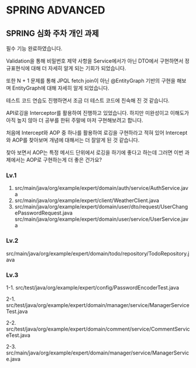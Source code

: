 # SPRING ADVANCED



## SPRING 심화 주차 개인 과제


필수 기능 완료하였습니다.

Validation을 통해 비밀번호 제약 사항을 Service에서가 아닌 DTO에서 구현하면서 정규표현식에 대해 더 자세히 알게 되는 기회가 되었습니다.

또한 N + 1 문제를 통해 JPQL fetch join이 아닌 @EntityGraph 기반의 구현을 해보며 EntityGraph에 대해 자세히 알게 되었습니다.

테스트 코드 연습도 진행하면서 조금 더 테스트 코드에 친숙해 진 것 같습니다.


API로깅을 Interceptor를 활용하여 진행하고 있었습니다. 하지만 미완성이고 이해도가 아직 높지 않아 더 공부를 한뒤 주말에 마저 구현해보려고 합니다.

처음에 Intercept와 AOP 중 하나를 활용하여 로깅을 구현하라고 적혀 있어 Intercept와 AOP를 찾아보며 개념에 대해서는 더 잘알게 된 것 같습니다.

찾아 보면서 AOP는 특정 메서드 단위에서 로깅을 하기에 좋다고 하는데 그러면 이번 과제에서는 AOP로 구현하는게 더 좋은 건가요?



### Lv.1

1. src/main/java/org/example/expert/domain/auth/service/AuthService.java
2. src/main/java/org/example/expert/client/WeatherClient.java
3. src/main/java/org/example/expert/domain/user/dto/request/UserChangePasswordRequest.java
   src/main/java/org/example/expert/domain/user/service/UserService.java


### Lv.2

src/main/java/org/example/expert/domain/todo/repository/TodoRepository.java


### Lv.3

  1-1. src/test/java/org/example/expert/config/PasswordEncoderTest.java
  
  2-1. src/test/java/org/example/expert/domain/manager/service/ManagerServiceTest.java
  
  2-2. src/test/java/org/example/expert/domain/comment/service/CommentServiceTest.java
  
  2-3. src/main/java/org/example/expert/domain/manager/service/ManagerService.java
